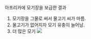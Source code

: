 아프리카에 모기장을 보급한 결과
1. 모기장을 그물로 써서 물고기 씨가 마름.
2. 물고기가 없어지자 모기 유충이 늘어남.
3. 더 많은 모기
![](https://twitter.com/King_James_Kim/status/1806440302825345320)
